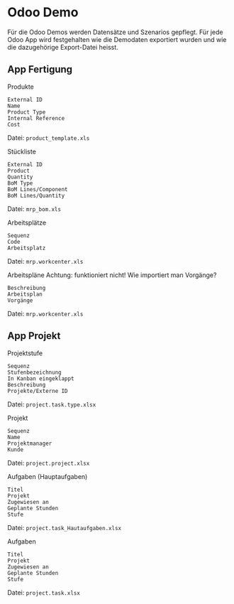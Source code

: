# Odoo Demo

Für die Odoo Demos werden Datensätze und Szenarios gepflegt. Für jede Odoo App wird festgehalten wie die Demodaten exportiert wurden und wie die dazugehörige Export-Datei heisst.

## App Fertigung
Produkte
```
External ID
Name
Product Type
Internal Reference
Cost
```
Datei: `product_template.xls `

Stückliste
```
External ID
Product
Quantity
BoM Type
BoM Lines/Component
BoM Lines/Quantity
```
Datei: `mrp_bom.xls`

Arbeitsplätze
```
Sequenz
Code
Arbeitsplatz
```
Datei: `mrp.workcenter.xls`

Arbeitspläne
Achtung: funktioniert nicht! Wie importiert man Vorgänge?
```
Beschreibung
Arbeitsplan
Vorgänge
```
Datei: `mrp.workcenter.xls`

## App Projekt

Projektstufe
```
Sequenz
Stufenbezeichnung
In Kanban eingeklappt
Beschreibung
Projekte/Externe ID 
```
Datei: `project.task.type.xlsx`

Projekt
```
Sequenz
Name
Projektmanager
Kunde
```
Datei: `project.project.xlsx`

Aufgaben (Hauptaufgaben)
```
Titel
Projekt
Zugewiesen an
Geplante Stunden
Stufe
```
Datei: `project.task_Hautaufgaben.xlsx`

Aufgaben
```
Titel
Projekt
Zugewiesen an
Geplante Stunden
Stufe
```
Datei: `project.task.xlsx`
